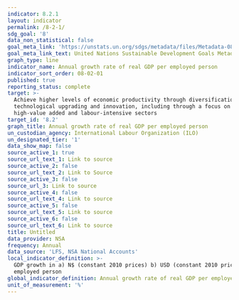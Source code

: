 ```yaml
---
indicator: 8.2.1
layout: indicator
permalink: /8-2-1/
sdg_goal: '8'
data_non_statistical: false
goal_meta_link: 'https://unstats.un.org/sdgs/metadata/files/Metadata-08-02-01.pdf'
goal_meta_link_text: United Nations Sustainable Development Goals Metadata (PDF 384 KB)
graph_type: line
indicator_name: Annual growth rate of real GDP per employed person
indicator_sort_order: 08-02-01
published: true
reporting_status: complete
target: >-
  Achieve higher levels of economic productivity through diversification,
  technological upgrading and innovation, including through a focus on
  high-value added and labour-intensive sectors
target_id: '8.2'
graph_title: Annual growth rate of real GDP per employed person
un_custodian_agency: International Labour Organization (ILO)
un_designated_tier: '1'
data_show_map: false
source_active_1: true
source_url_text_1: Link to source
source_active_2: false
source_url_text_2: Link to Source
source_active_3: false
source_url_3: Link to source
source_active_4: false
source_url_text_4: Link to source
source_active_5: false
source_url_text_5: Link to source
source_active_6: false
source_url_text_6: Link to source
title: Untitled
data_provider: NSA
frequency: Annual
data_source: 'LFS, NSA National Accounts'
local_indicator_definition: >-
  GDP growth in a) N$ (constant 2010 prices) b) USD (constant 2010 prices) per
  employed person 
global_indicator_definition: Annual growth rate of real GDP per employed person
unit_of_measurement: '%'
---
```

